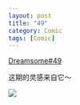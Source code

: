 ```yaml
---
layout: post
title: "49"
category: Comic
tags: [Comic]
---
```


[Dreamsome#49](http://dreamsome.org/1049)

这期的灵感来自它～

![](http://40.media.tumblr.com/87a93e3386f5651b733e31926d295e67/tumblr_nkdap85dwe1rtdk06o1_1280.jpg)


